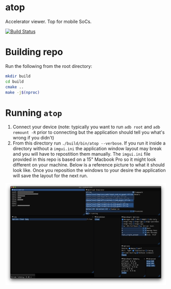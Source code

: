 # atop

Accelerator viewer. Top for mobile SoCs.

[![Build Status](https://travis-ci.com/Michael137/atop.svg?branch=main)](https://travis-ci.com/Michael137/atop)

# Building repo
Run the following from the root directory:
```bash
mkdir build
cd build
cmake ..
make -j$(nproc)
```

# Running `atop`

1. Connect your device (note: typically you want to run `adb root` and `adb remount -R` prior to connecting but the application should tell you what's wrong if you didn't)
2. From this directory run `./build/bin/atop --verbose`. If you run it inside a directory without a `imgui.ini` the application window layout may break and you will have to repostition them manually. The `imgui.ini` file provided in this repo is based on a 15" Macbook Pro so it might look different on your machine. Below is a reference picture to what it should look like. Once you reposition the windows to your desire the application will save the layout for the next run.

![atop](./atop_layout.png)
